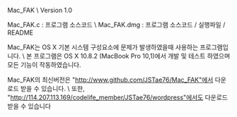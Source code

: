 Mac_FAK \\
Version 1.0

Mac_FAK.c : 프로그램 소스코드 \\
Mac_FAK.dmg : 프로그램 소스코드 / 실행파일 / README

Mac_FAK는 OS X 기본 시스템 구성요소에 문제가 발생하였을때 사용하는 프로그램입니다. \\
본 프로그램은 OS X 10.8.2 (MacBook Pro 10,1)에서 개발 및 테스트 하였으며 모든 기능이 작동하였습니다.

Mac_FAK의 최신버전은 "http://www.github.com/JSTae76/Mac_FAK"에서 다운로드 받을 수 있습니다. \\
또한, "http://114.207.113.169/codelife_member/JSTae76/wordpress"에서도 다운로드 받을 수 있습니다